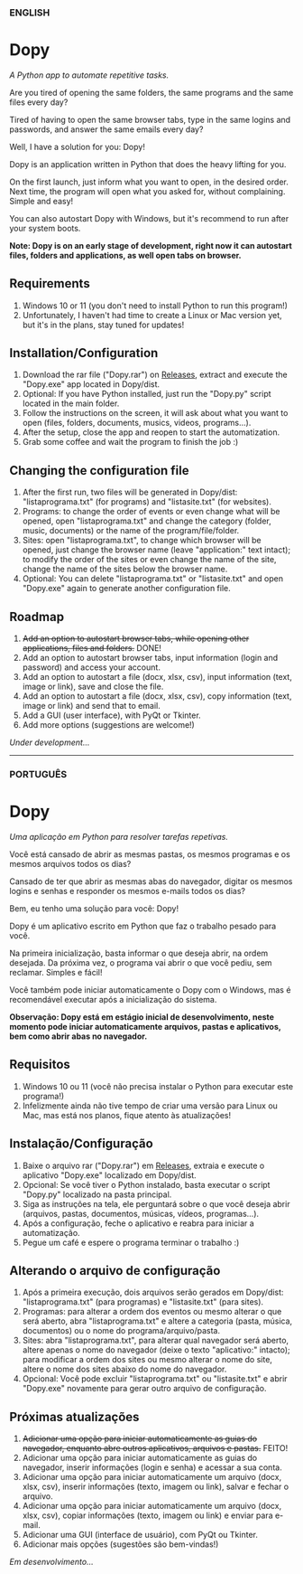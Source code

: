 ### ENGLISH

# Dopy

_A Python app to automate repetitive tasks._

<!--step0-->

Are you tired of opening the same folders, the same programs and the same files every day?

Tired of having to open the same browser tabs, type in the same logins and passwords, and answer the same emails every day?

Well, I have a solution for you: Dopy!

Dopy is an application written in Python that does the heavy lifting for you.

On the first launch, just inform what you want to open, in the desired order. Next time, the program will open what you asked for, without complaining. Simple and easy!

You can also autostart Dopy with Windows, but it's recommend to run after your system boots.

**Note: Dopy is on an early stage of development, right now it can autostart files, folders and applications, as well open tabs on browser.**

## Requirements

1. Windows 10 or 11 (you don't need to install Python to run this program!)
2. Unfortunately, I haven't had time to create a Linux or Mac version yet, but it's in the plans, stay tuned for updates!

## Installation/Configuration

1. Download the rar file ("Dopy.rar") on [Releases](https://github.com/renanleitev/dopy/releases), extract and execute the "Dopy.exe" app located in Dopy/dist.
2. Optional: If you have Python installed, just run the "Dopy.py" script located in the main folder.
3. Follow the instructions on the screen, it will ask about what you want to open (files, folders, documents, musics, videos, programs...).
4. After the setup, close the app and reopen to start the automatization.
5. Grab some coffee and wait the program to finish the job :)

## Changing the configuration file

1. After the first run, two files will be generated in Dopy/dist: "listaprograma.txt" (for programs) and "listasite.txt" (for websites).
2. Programs: to change the order of events or even change what will be opened, open "listaprograma.txt" and change the category (folder, music, documents) or the name of the program/file/folder.
3. Sites: open "listaprograma.txt", to change which browser will be opened, just change the browser name (leave "application:" text intact); to modify the order of the sites or even change the name of the site, change the name of the sites below the browser name.
4. Optional: You can delete "listaprograma.txt" or "listasite.txt" and open "Dopy.exe" again to generate another configuration file.

## Roadmap

1. <s>Add an option to autostart browser tabs, while opening other applications, files and folders.</s> DONE!
2. Add an option to autostart browser tabs, input information (login and password) and access your account.
3. Add an option to autostart a file (docx, xlsx, csv), input information (text, image or link), save and close the file.
4. Add an option to autostart a file (docx, xlsx, csv), copy information (text, image or link) and send that to email.
5. Add a GUI (user interface), with PyQt or Tkinter.
6. Add more options (suggestions are welcome!)

*Under development...*

---

### PORTUGUÊS

# Dopy

_Uma aplicação em Python para resolver tarefas repetivas._

Você está cansado de abrir as mesmas pastas, os mesmos programas e os mesmos arquivos todos os dias?

Cansado de ter que abrir as mesmas abas do navegador, digitar os mesmos logins e senhas e responder os mesmos e-mails todos os dias?

Bem, eu tenho uma solução para você: Dopy!

Dopy é um aplicativo escrito em Python que faz o trabalho pesado para você.

Na primeira inicialização, basta informar o que deseja abrir, na ordem desejada. Da próxima vez, o programa vai abrir o que você pediu, sem reclamar. Simples e fácil!

Você também pode iniciar automaticamente o Dopy com o Windows, mas é recomendável executar após a inicialização do sistema.

**Observação: Dopy está em estágio inicial de desenvolvimento, neste momento pode iniciar automaticamente arquivos, pastas e aplicativos, bem como abrir abas no navegador.**

## Requisitos

1. Windows 10 ou 11 (você não precisa instalar o Python para executar este programa!)
2. Infelizmente ainda não tive tempo de criar uma versão para Linux ou Mac, mas está nos planos, fique atento às atualizações!

## Instalação/Configuração

1. Baixe o arquivo rar ("Dopy.rar") em [Releases](https://github.com/renanleitev/dopy/releases), extraia e execute o aplicativo "Dopy.exe" localizado em Dopy/dist.
2. Opcional: Se você tiver o Python instalado, basta executar o script "Dopy.py" localizado na pasta principal.
3. Siga as instruções na tela, ele perguntará sobre o que você deseja abrir (arquivos, pastas, documentos, músicas, vídeos, programas...).
4. Após a configuração, feche o aplicativo e reabra para iniciar a automatização.
5. Pegue um café e espere o programa terminar o trabalho :)

## Alterando o arquivo de configuração

1. Após a primeira execução, dois arquivos serão gerados em Dopy/dist: "listaprograma.txt" (para programas) e "listasite.txt" (para sites).
2. Programas: para alterar a ordem dos eventos ou mesmo alterar o que será aberto, abra "listaprograma.txt" e altere a categoria (pasta, música, documentos) ou o nome do programa/arquivo/pasta.
3. Sites: abra "listaprograma.txt", para alterar qual navegador será aberto, altere apenas o nome do navegador (deixe o texto "aplicativo:" intacto); para modificar a ordem dos sites ou mesmo alterar o nome do site, altere o nome dos sites abaixo do nome do navegador.
4. Opcional: Você pode excluir "listaprograma.txt" ou "listasite.txt" e abrir "Dopy.exe" novamente para gerar outro arquivo de configuração.

## Próximas atualizações

1. <s>Adicionar uma opção para iniciar automaticamente as guias do navegador, enquanto abre outros aplicativos, arquivos e pastas.</s> FEITO!
2. Adicionar uma opção para iniciar automaticamente as guias do navegador, inserir informações (login e senha) e acessar a sua conta.
3. Adicionar uma opção para iniciar automaticamente um arquivo (docx, xlsx, csv), inserir informações (texto, imagem ou link), salvar e fechar o arquivo.
4. Adicionar uma opção para iniciar automaticamente um arquivo (docx, xlsx, csv), copiar informações (texto, imagem ou link) e enviar para e-mail.
5. Adicionar uma GUI (interface de usuário), com PyQt ou Tkinter.
6. Adicionar mais opções (sugestões são bem-vindas!)

*Em desenvolvimento...*
